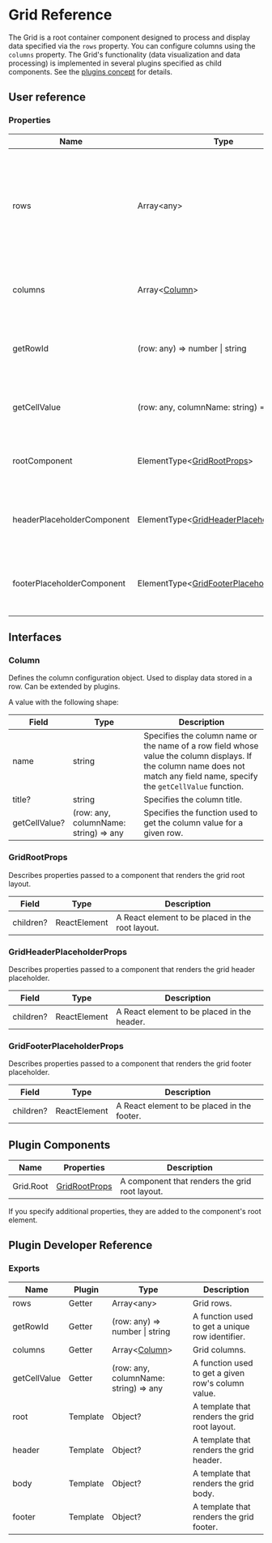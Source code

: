 # Grid Reference

The Grid is a root container component designed to process and display data specified via the `rows` property. You can configure columns using the `columns` property. The Grid's functionality (data visualization and data processing) is implemented in several plugins specified as child components. See the [plugins concept](../README.md#plugins-overview) for details.

## User reference

### Properties

Name | Type | Default | Description
-----|------|---------|------------
rows | Array&lt;any&gt; | | An array containing custom data. A user defines the access to this data. Refer to [Data Accessors](../guides/data-accessors.md) for details.
columns | Array&lt;[Column](#column)&gt; | | Specifies for which row fields columns are created.
getRowId | (row: any) => number &#124; string | | Specifies the function used to get a unique row identifier.
getCellValue | (row: any, columnName: string) => any | | Specifies the function used to get a cell's value.
rootComponent | ElementType&lt;[GridRootProps](#gridrootprops)&gt; | | A component that renders the grid root layout.
headerPlaceholderComponent | ElementType&lt;[GridHeaderPlaceholderProps](#gridheaderplaceholderprops)&gt; | | A component that renders the grid header placeholder.
footerPlaceholderComponent | ElementType&lt;[GridFooterPlaceholderProps](#gridfooterplaceholderprops)&gt; | | A component that renders the grid footer placeholder.

## Interfaces

### Column

Defines the column configuration object. Used to display data stored in a row. Can be extended by plugins.

A value with the following shape:

Field | Type | Description
------|------|------------
name | string | Specifies the column name or the name of a row field whose value the column displays. If the column name does not match any field name, specify the `getCellValue` function.
title? | string | Specifies the column title.
getCellValue? | (row: any, columnName: string) => any | Specifies the function used to get the column value for a given row.

### GridRootProps

Describes properties passed to a component that renders the grid root layout.

Field | Type | Description
------|------|------------
children? | ReactElement | A React element to be placed in the root layout.

### GridHeaderPlaceholderProps

Describes properties passed to a component that renders the grid header placeholder.

Field | Type | Description
------|------|------------
children? | ReactElement | A React element to be placed in the header.

### GridFooterPlaceholderProps

Describes properties passed to a component that renders the grid footer placeholder.

Field | Type | Description
------|------|------------
children? | ReactElement | A React element to be placed in the footer.

## Plugin Components

Name | Properties | Description
-----|------------|------------
Grid.Root | [GridRootProps](#gridrootprops) | A component that renders the grid root layout.

If you specify additional properties, they are added to the component's root element.

## Plugin Developer Reference

### Exports

Name | Plugin | Type | Description
-----|--------|------|------------
rows | Getter | Array&lt;any&gt; | Grid rows.
getRowId | Getter | (row: any) => number &#124; string | A function used to get a unique row identifier.
columns | Getter | Array&lt;[Column](#column)&gt; | Grid columns.
getCellValue | Getter | (row: any, columnName: string) => any | A function used to get a given row's column value.
root | Template | Object? | A template that renders the grid root layout.
header | Template | Object? | A template that renders the grid header.
body | Template | Object? | A template that renders the grid body.
footer | Template | Object? | A template that renders the grid footer.
